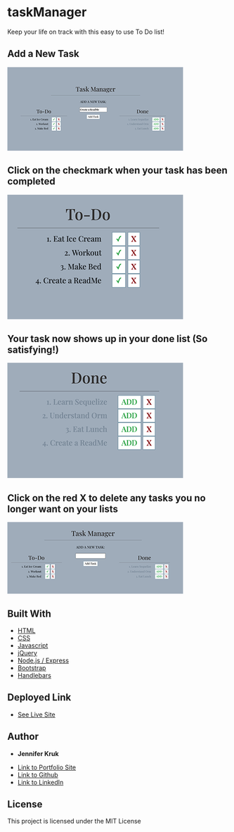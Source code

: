 # taskManager

Keep your life on track with this easy to use To Do list!


## Add a New Task
![list](./public/assets/images/start.jpg)

## Click on the checkmark when your task has been completed
![start](./public/assets/images/newTask.jpg)

## Your task now shows up in your done list (So satisfying!)
![check](./public/assets/images/newDone.jpg)

## Click on the red X to delete any tasks you no longer want on your lists
![your-new-friend](./public/assets/images/delete.jpg)

## Built With

* [HTML](https://developer.mozilla.org/en-US/docs/Web/HTML)
* [CSS](https://developer.mozilla.org/en-US/docs/Web/CSS)
* [Javascript](https://developer.mozilla.org/en-US/docs/Web/JavaScript)
* [jQuery](https://developer.mozilla.org/en-US/docs/Glossary/jQuery)
* [Node.js / Express](https://developer.mozilla.org/en-US/docs/Learn/Server-side/Express_Nodejs)
* [Bootstrap](https://getbootstrap.com/docs/4.4/getting-started/introduction/)
* [Handlebars](https://handlebarsjs.com/guide/#what-is-handlebars)

## Deployed Link

* [See Live Site](https://secure-ridge-60016.herokuapp.com/)


## Author

* **Jennifer Kruk** 

- [Link to Portfolio Site](https://jenkruk.github.io/Bootstrap-Portfolio/)
- [Link to Github](https://github.com/jenkruk)
- [Link to LinkedIn](https://www.linkedin.com/in/jennifer-k-97808519b/)

## License

This project is licensed under the MIT License 

